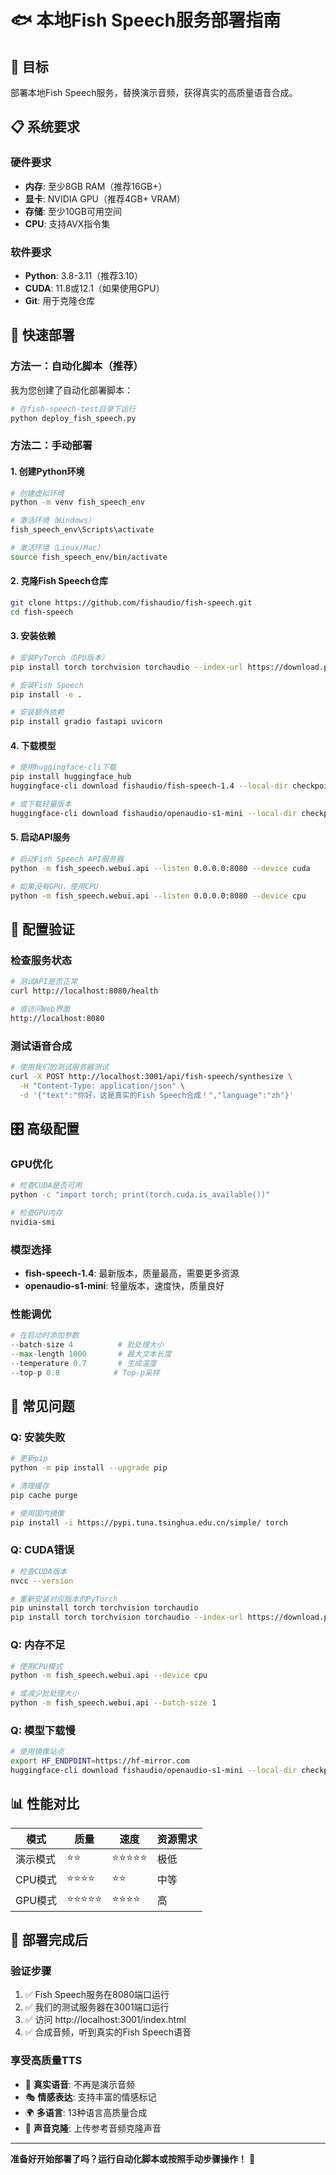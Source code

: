 # 🐟 本地Fish Speech服务部署指南

## 🎯 目标
部署本地Fish Speech服务，替换演示音频，获得真实的高质量语音合成。

## 📋 系统要求

### 硬件要求
- **内存**: 至少8GB RAM（推荐16GB+）
- **显卡**: NVIDIA GPU（推荐4GB+ VRAM）
- **存储**: 至少10GB可用空间
- **CPU**: 支持AVX指令集

### 软件要求
- **Python**: 3.8-3.11（推荐3.10）
- **CUDA**: 11.8或12.1（如果使用GPU）
- **Git**: 用于克隆仓库

## 🚀 快速部署

### 方法一：自动化脚本（推荐）

我为您创建了自动化部署脚本：

```bash
# 在fish-speech-test目录下运行
python deploy_fish_speech.py
```

### 方法二：手动部署

#### 1. 创建Python环境
```bash
# 创建虚拟环境
python -m venv fish_speech_env

# 激活环境（Windows）
fish_speech_env\Scripts\activate

# 激活环境（Linux/Mac）
source fish_speech_env/bin/activate
```

#### 2. 克隆Fish Speech仓库
```bash
git clone https://github.com/fishaudio/fish-speech.git
cd fish-speech
```

#### 3. 安装依赖
```bash
# 安装PyTorch（GPU版本）
pip install torch torchvision torchaudio --index-url https://download.pytorch.org/whl/cu118

# 安装Fish Speech
pip install -e .

# 安装额外依赖
pip install gradio fastapi uvicorn
```

#### 4. 下载模型
```bash
# 使用huggingface-cli下载
pip install huggingface_hub
huggingface-cli download fishaudio/fish-speech-1.4 --local-dir checkpoints/fish-speech-1.4

# 或下载轻量版本
huggingface-cli download fishaudio/openaudio-s1-mini --local-dir checkpoints/openaudio-s1-mini
```

#### 5. 启动API服务
```bash
# 启动Fish Speech API服务器
python -m fish_speech.webui.api --listen 0.0.0.0:8080 --device cuda

# 如果没有GPU，使用CPU
python -m fish_speech.webui.api --listen 0.0.0.0:8080 --device cpu
```

## 🔧 配置验证

### 检查服务状态
```bash
# 测试API是否正常
curl http://localhost:8080/health

# 或访问Web界面
http://localhost:8080
```

### 测试语音合成
```bash
# 使用我们的测试服务器测试
curl -X POST http://localhost:3001/api/fish-speech/synthesize \
  -H "Content-Type: application/json" \
  -d '{"text":"你好，这是真实的Fish Speech合成！","language":"zh"}'
```

## 🎛️ 高级配置

### GPU优化
```bash
# 检查CUDA是否可用
python -c "import torch; print(torch.cuda.is_available())"

# 检查GPU内存
nvidia-smi
```

### 模型选择
- **fish-speech-1.4**: 最新版本，质量最高，需要更多资源
- **openaudio-s1-mini**: 轻量版本，速度快，质量良好

### 性能调优
```python
# 在启动时添加参数
--batch-size 4          # 批处理大小
--max-length 1000       # 最大文本长度
--temperature 0.7       # 生成温度
--top-p 0.8            # Top-p采样
```

## 🐛 常见问题

### Q: 安装失败
```bash
# 更新pip
python -m pip install --upgrade pip

# 清理缓存
pip cache purge

# 使用国内镜像
pip install -i https://pypi.tuna.tsinghua.edu.cn/simple/ torch
```

### Q: CUDA错误
```bash
# 检查CUDA版本
nvcc --version

# 重新安装对应版本的PyTorch
pip uninstall torch torchvision torchaudio
pip install torch torchvision torchaudio --index-url https://download.pytorch.org/whl/cu118
```

### Q: 内存不足
```bash
# 使用CPU模式
python -m fish_speech.webui.api --device cpu

# 或减少批处理大小
python -m fish_speech.webui.api --batch-size 1
```

### Q: 模型下载慢
```bash
# 使用镜像站点
export HF_ENDPOINT=https://hf-mirror.com
huggingface-cli download fishaudio/openaudio-s1-mini --local-dir checkpoints/openaudio-s1-mini
```

## 📊 性能对比

| 模式 | 质量 | 速度 | 资源需求 |
|------|------|------|----------|
| 演示模式 | ⭐⭐ | ⭐⭐⭐⭐⭐ | 极低 |
| CPU模式 | ⭐⭐⭐⭐ | ⭐⭐ | 中等 |
| GPU模式 | ⭐⭐⭐⭐⭐ | ⭐⭐⭐⭐ | 高 |

## 🎉 部署完成后

### 验证步骤
1. ✅ Fish Speech服务在8080端口运行
2. ✅ 我们的测试服务器在3001端口运行
3. ✅ 访问 http://localhost:3001/index.html
4. ✅ 合成音频，听到真实的Fish Speech语音

### 享受高质量TTS
- 🎵 **真实语音**: 不再是演示音频
- 🎭 **情感表达**: 支持丰富的情感标记
- 🌍 **多语言**: 13种语言高质量合成
- 🎤 **声音克隆**: 上传参考音频克隆声音

---

**准备好开始部署了吗？运行自动化脚本或按照手动步骤操作！** 🚀
